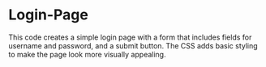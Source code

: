 # Login-Page
This code creates a simple login page with a form that includes fields for username and password, and a submit button. The CSS adds basic styling to make the page look more visually appealing.
